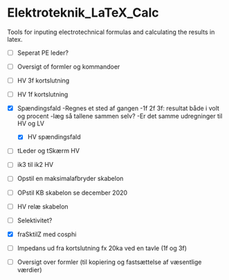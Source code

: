 # Elektroteknik_LaTeX_Calc
Tools for inputing electrotechnical formulas and calculating the results in latex.


- [ ] Seperat PE leder?

- [ ] Oversigt of formler og kommandoer

- [ ] HV 3f kortslutning

- [ ] HV 1f kortslutning

- [X] Spændingsfald
	-Regnes et sted af gangen
	-1f 2f 3f: resultat både i volt og procent
	-læg så tallene sammen selv?
	-Er det samme udregninger til HV og LV
	- [x] HV spændingsfald


- [ ]  tLeder og tSkærm HV


- [ ]  ik3 til ik2 HV


- [ ]  Opstil en maksimalafbryder skabelon

- [ ]  OPstil KB skabelon se december 2020

- [ ] HV relæ skabelon


- [ ] Selektivitet?

- [x] fraSktilZ med cosphi


- [ ] Impedans ud fra kortslutning fx 20ka ved en tavle (1f og 3f)

- [ ] Oversigt over formler (til kopiering og fastsættelse af væsentlige værdier)

